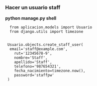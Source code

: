 ### Hacer un usuario staff

__python manage.py shell__

```
  from aplicacion.models import Usuario
  from django.utils import timezone

  
 Usuario.objects.create_staff_user(
  email='staff@example.com',
    rut='12345678-9',
    nombre='Staff',
    apellido='Staff',
    telefono='987654321',
    fecha_nacimiento=timezone.now(),
    password='staffpw'
 )
```
